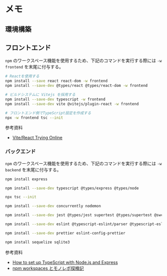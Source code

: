 # メモ

## 環境構築

## フロントエンド

`npm` のワークスペース機能を使用するため、下記のコマンドを実行する際には `-w frontend` を末尾に付与する。

```bash
# Reactを使用する
npm install --save react react-dom -w frontend
npm install --save-dev @types/react @types/react-dom -w frontend

# ビルドシステムに Vitejs を採用する
npm install --save-dev typescript -w frontend
npm install --save-dev vite @vitejs/plugin-react -w frontend

# フロントエンド側でTypeScript設定を作成する
npx -w frontend tsc --init
```

参考資料

- [Vite/React Trying Online](https://vitejs.dev/guide/#trying-vite-online)

### バックエンド

`npm` のワークスペース機能を使用するため、下記のコマンドを実行する際には `-w backend` を末尾に付与する。

```bash
npm install express

npm install --save-dev typescript @types/express @types/node

npx tsc --init

npm install --save-dev concurrently nodemon

npm install --save-dev jest @types/jest supertest @types/supertest @swc/core @swc/jest

npm install --save-dev eslint @typescript-eslint/parser @typescript-eslint/eslint-plugin

npm install --save-dev prettier eslint-config-prettier

npm install sequelize sqlite3
```

参考資料

- [How to set up TypeScript with Node.js and Express](https://blog.logrocket.com/how-to-set-up-node-typescript-express/)
- [npm workspaces とモノレポ探検記](https://zenn.dev/suin/scraps/20896e54419069)
